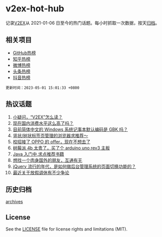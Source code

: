 # v2ex-hot-hub

 记录[V2EX](https://www.v2ex.com/)从 2021-01-06 日至今的热门话题。每小时抓取一次数据，按天[归档](archives)。
 
 ## 相关项目

- [GitHub热榜](https://github.com/it985/github-hot-hub)
- [知乎热榜](https://github.com/it985/zhihu-hot-hub)
- [微博热榜](https://github.com/it985/weibo-hot-hub)
- [头条热榜](https://github.com/it985/toutiao-hot-hub)
- [抖音热榜](https://github.com/it985/douyin-hot-hub)


 `更新时间：2023-05-01 15:01:33 +0800`

## 热议话题

1. [小疑问，“V2EX”怎么读？](https://www.v2ex.com/t/936639)
1. [现在国内消费水平这么高了吗？](https://www.v2ex.com/t/936713)
1. [目前简体中文的 Windows 系统记事本默认编码是 GBK 吗？](https://www.v2ex.com/t/936616)
1. [竖状/树状标签页管理的浏览器求推荐～](https://www.v2ex.com/t/936658)
1. [校招接了 OPPO 的 offer，现在不想去了](https://www.v2ex.com/t/936672)
1. [树莓派 4b 太贵了，买了个 arduino uno rev3 主板](https://www.v2ex.com/t/936614)
1. [Java 入门中,求点推荐书籍](https://www.v2ex.com/t/936604)
1. [想找一个肉身国外的朋友，互通有无](https://www.v2ex.com/t/936663)
1. [jQuery 流行的年代，是如何做后台管理系统的页面切换功能的？](https://www.v2ex.com/t/936685)
1. [最近关于放假调休有不少争论](https://www.v2ex.com/t/936693)

## 历史归档

[archives](archives)

## License

See the [LICENSE](LICENSE) file for license rights and limitations (MIT).

